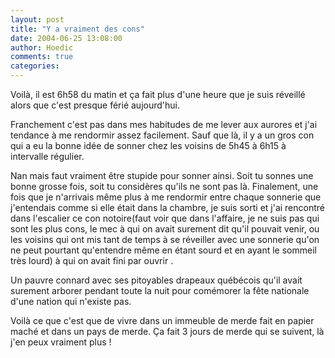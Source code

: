 ```yaml
---
layout: post
title: "Y a vraiment des cons"
date: 2004-06-25 13:08:00
author: Hoedic
comments: true
categories: 
---
```



Voilà, il est 6h58 du matin et ça fait plus d'une heure que je suis réveillé alors que c'est presque férié aujourd'hui.

Franchement c'est pas dans mes habitudes de me lever aux aurores et j'ai tendance à me rendormir assez facilement. Sauf que là, il y a un gros con qui a eu la bonne idée de sonner chez les voisins de 5h45 à 6h15 à intervalle régulier.

Nan mais faut vraiment être stupide pour sonner ainsi. Soit tu sonnes une bonne grosse fois, soit tu considères qu'ils ne sont pas là. Finalement, une fois que je n'arrivais même plus à me rendormir entre chaque sonnerie que j'entendais comme si elle était dans la chambre, je suis sorti et j'ai rencontré dans l'escalier ce con notoire(faut voir que dans l'affaire, je ne suis pas qui sont les plus cons, le mec à qui on avait surement dit qu'il pouvait venir, ou les voisins qui ont mis tant de temps à se réveiller avec une sonnerie qu'on ne peut pourtant qu'entendre même en étant sourd et en ayant le sommeil très lourd) à qui on avait fini par ouvrir .

Un pauvre connard avec ses pitoyables drapeaux québécois qu'il avait surement arborer pendant toute la nuit pour comémorer la fête nationale d'une nation qui n'existe pas.

Voilà ce que c'est que de vivre dans un immeuble de merde fait en papier maché et dans un pays de merde. Ça fait 3 jours de merde qui se suivent, là j'en peux vraiment plus !